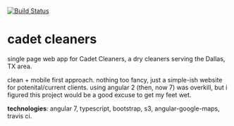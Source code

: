 [![Build Status](https://travis-ci.org/ashbadger/cadet-cleaners-ng2.svg?branch=master)](https://travis-ci.org/ashbadger/cadet-cleaners-ng2)

# cadet cleaners

single page web app for Cadet Cleaners, a dry cleaners serving the Dallas, TX area.

clean + mobile first approach. nothing too fancy, just a simple-ish website for potenital/current clients. using angular 2 (then, now 7) was overkill, but i figured this project would be a good excuse to get my feet wet.

**technologies**: angular 7, typescript, bootstrap, s3, angular-google-maps, travis ci.
